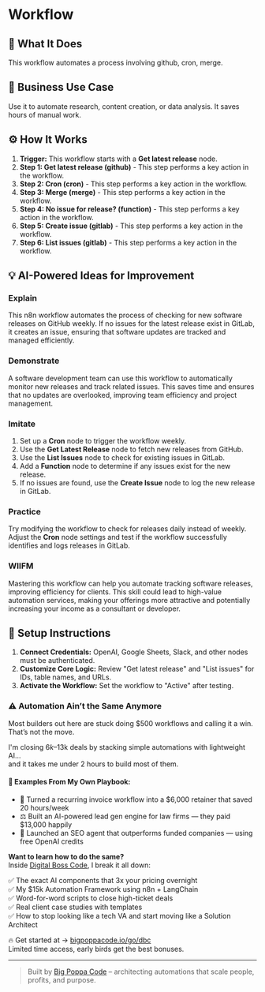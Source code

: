 # Workflow

## 🚀 What It Does
This workflow automates a process involving github, cron, merge.

## 💼 Business Use Case
Use it to automate research, content creation, or data analysis. It saves hours of manual work.

## ⚙️ How It Works
1.  **Trigger:** This workflow starts with a **Get latest release** node.
2. **Step 1: Get latest release (github)** - This step performs a key action in the workflow.
3. **Step 2: Cron (cron)** - This step performs a key action in the workflow.
4. **Step 3: Merge (merge)** - This step performs a key action in the workflow.
5. **Step 4: No issue for release? (function)** - This step performs a key action in the workflow.
6. **Step 5: Create issue (gitlab)** - This step performs a key action in the workflow.
7. **Step 6: List issues (gitlab)** - This step performs a key action in the workflow.

## 💡 AI-Powered Ideas for Improvement
### Explain
This n8n workflow automates the process of checking for new software releases on GitHub weekly. If no issues for the latest release exist in GitLab, it creates an issue, ensuring that software updates are tracked and managed efficiently.

### Demonstrate
A software development team can use this workflow to automatically monitor new releases and track related issues. This saves time and ensures that no updates are overlooked, improving team efficiency and project management.

### Imitate
1. Set up a **Cron** node to trigger the workflow weekly.
2. Use the **Get Latest Release** node to fetch new releases from GitHub.
3. Use the **List Issues** node to check for existing issues in GitLab.
4. Add a **Function** node to determine if any issues exist for the new release.
5. If no issues are found, use the **Create Issue** node to log the new release in GitLab.

### Practice
Try modifying the workflow to check for releases daily instead of weekly. Adjust the **Cron** node settings and test if the workflow successfully identifies and logs releases in GitLab.

### WIIFM
Mastering this workflow can help you automate tracking software releases, improving efficiency for clients. This skill could lead to high-value automation services, making your offerings more attractive and potentially increasing your income as a consultant or developer.

## 🔧 Setup Instructions
1. **Connect Credentials:** OpenAI, Google Sheets, Slack, and other nodes must be authenticated.
2. **Customize Core Logic:** Review "Get latest release" and "List issues" for IDs, table names, and URLs.
3. **Activate the Workflow:** Set the workflow to "Active" after testing.

### ⚠️ Automation Ain’t the Same Anymore

Most builders out here are stuck doing $500 workflows and calling it a win.  
That’s not the move.  

I'm closing $6k–$13k deals by stacking simple automations with lightweight AI...  
and it takes me under 2 hours to build most of them.

#### 🧠 Examples From My Own Playbook:
- 🔁 Turned a recurring invoice workflow into a $6,000 retainer that saved 20 hours/week  
- ⚖️ Built an AI-powered lead gen engine for law firms — they paid $13,000 happily  
- 🚀 Launched an SEO agent that outperforms funded companies — using free OpenAI credits  

**Want to learn how to do the same?**  
Inside [Digital Boss Code](https://bigpoppacode.io/go/dbc), I break it all down:

✅ The exact AI components that 3x your pricing overnight  
✅ My $15k Automation Framework using n8n + LangChain  
✅ Word-for-word scripts to close high-ticket deals  
✅ Real client case studies with templates  
✅ How to stop looking like a tech VA and start moving like a Solution Architect  

🔥 Get started at → [bigpoppacode.io/go/dbc](https://bigpoppacode.io/go/dbc)  
Limited time access, early birds get the best bonuses.

---
> Built by [Big Poppa Code](https://bigpoppacode.io) – architecting automations that scale people, profits, and purpose.
